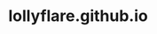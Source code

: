 # lollyflare.github.io

<meta http-equiv="refresh" content="1; URL=https://lollyflare.github.io/" />
